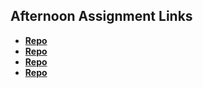 ## Afternoon Assignment Links

* **[Repo](https://github.com/JCHU14/trivia)**
* **[Repo](https://github.com/JCHU14/gregslist2)**
* **[Repo](https://github.com/JCHU14/pokedex)**
* **[Repo](https://github.com/JCHU14/gifted)**
